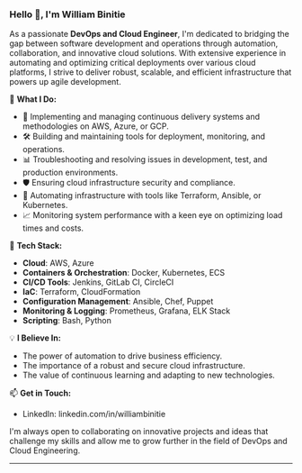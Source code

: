 ### Hello 👋, I'm William Binitie

As a passionate **DevOps and Cloud Engineer**, I'm dedicated to bridging the gap between software development and operations through automation, collaboration, and innovative cloud solutions. With extensive experience in automating and optimizing critical deployments over various cloud platforms, I strive to deliver robust, scalable, and efficient infrastructure that powers up agile development.

🌟 **What I Do:**
- 🚀 Implementing and managing continuous delivery systems and methodologies on AWS, Azure, or GCP.
- 🛠️ Building and maintaining tools for deployment, monitoring, and operations.
- 📊 Troubleshooting and resolving issues in development, test, and production environments.
- 🛡️ Ensuring cloud infrastructure security and compliance.
- 🔄 Automating infrastructure with tools like Terraform, Ansible, or Kubernetes.
- 📈 Monitoring system performance with a keen eye on optimizing load times and costs.

🔧 **Tech Stack:**
- **Cloud**: AWS, Azure
- **Containers & Orchestration**: Docker, Kubernetes, ECS
- **CI/CD Tools**: Jenkins, GitLab CI, CircleCI
- **IaC**: Terraform, CloudFormation
- **Configuration Management**: Ansible, Chef, Puppet
- **Monitoring & Logging**: Prometheus, Grafana, ELK Stack
- **Scripting**: Bash, Python

💡 **I Believe In:**
- The power of automation to drive business efficiency.
- The importance of a robust and secure cloud infrastructure.
- The value of continuous learning and adapting to new technologies.

📫 **Get in Touch:**
- LinkedIn: linkedin.com/in/williambinitie

I'm always open to collaborating on innovative projects and ideas that challenge my skills and allow me to grow further in the field of DevOps and Cloud Engineering.

---
